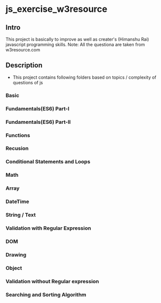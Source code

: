 # js_exercise_w3resource
## Intro
This project is basically to improve as well as creater's (Himanshu Rai) javascript programming skills. 
Note: All the questiona are taken from w3resource.com

## Description
- This project contains following folders based on topics / complexity of questions of js

### Basic 
### Fundamentals(ES6) Part-I
### Fundamentals(ES6) Part-II
### Functions
### Recusion
### Conditional Statements and Loops
### Math
### Array
### DateTime
### String / Text
### Validation with Regular Expression
### DOM
### Drawing
### Object
### Validation without Regular expression
### Searching and Sorting Algorithm
